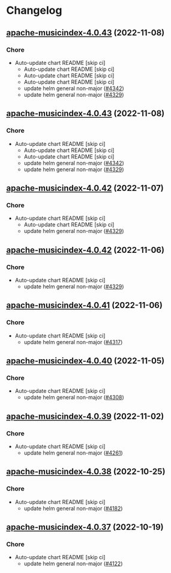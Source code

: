 # Changelog



## [apache-musicindex-4.0.43](https://github.com/truecharts/charts/compare/apache-musicindex-4.0.41...apache-musicindex-4.0.43) (2022-11-08)

### Chore

- Auto-update chart README [skip ci]
  - Auto-update chart README [skip ci]
  - Auto-update chart README [skip ci]
  - Auto-update chart README [skip ci]
  - update helm general non-major ([#4342](https://github.com/truecharts/charts/issues/4342))
  - update helm general non-major ([#4329](https://github.com/truecharts/charts/issues/4329))




## [apache-musicindex-4.0.43](https://github.com/truecharts/charts/compare/apache-musicindex-4.0.41...apache-musicindex-4.0.43) (2022-11-08)

### Chore

- Auto-update chart README [skip ci]
  - Auto-update chart README [skip ci]
  - Auto-update chart README [skip ci]
  - update helm general non-major ([#4342](https://github.com/truecharts/charts/issues/4342))
  - update helm general non-major ([#4329](https://github.com/truecharts/charts/issues/4329))




## [apache-musicindex-4.0.42](https://github.com/truecharts/charts/compare/apache-musicindex-4.0.41...apache-musicindex-4.0.42) (2022-11-07)

### Chore

- Auto-update chart README [skip ci]
  - Auto-update chart README [skip ci]
  - update helm general non-major ([#4329](https://github.com/truecharts/charts/issues/4329))




## [apache-musicindex-4.0.42](https://github.com/truecharts/charts/compare/apache-musicindex-4.0.41...apache-musicindex-4.0.42) (2022-11-06)

### Chore

- Auto-update chart README [skip ci]
  - update helm general non-major ([#4329](https://github.com/truecharts/charts/issues/4329))




## [apache-musicindex-4.0.41](https://github.com/truecharts/charts/compare/apache-musicindex-4.0.40...apache-musicindex-4.0.41) (2022-11-06)

### Chore

- Auto-update chart README [skip ci]
  - update helm general non-major ([#4317](https://github.com/truecharts/charts/issues/4317))




## [apache-musicindex-4.0.40](https://github.com/truecharts/charts/compare/apache-musicindex-4.0.39...apache-musicindex-4.0.40) (2022-11-05)

### Chore

- Auto-update chart README [skip ci]
  - update helm general non-major ([#4308](https://github.com/truecharts/charts/issues/4308))




## [apache-musicindex-4.0.39](https://github.com/truecharts/charts/compare/apache-musicindex-4.0.38...apache-musicindex-4.0.39) (2022-11-02)

### Chore

- Auto-update chart README [skip ci]
  - update helm general non-major ([#4261](https://github.com/truecharts/charts/issues/4261))




## [apache-musicindex-4.0.38](https://github.com/truecharts/charts/compare/apache-musicindex-4.0.37...apache-musicindex-4.0.38) (2022-10-25)

### Chore

- Auto-update chart README [skip ci]
  - update helm general non-major ([#4182](https://github.com/truecharts/charts/issues/4182))




## [apache-musicindex-4.0.37](https://github.com/truecharts/charts/compare/apache-musicindex-4.0.36...apache-musicindex-4.0.37) (2022-10-19)

### Chore

- Auto-update chart README [skip ci]
  - update helm general non-major ([#4122](https://github.com/truecharts/charts/issues/4122))

